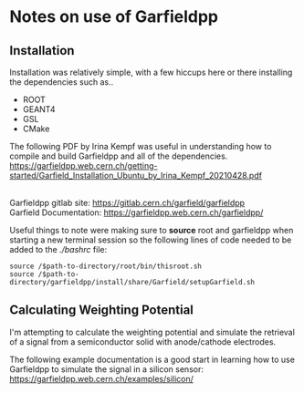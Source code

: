 # Notes on use of Garfieldpp

## Installation
Installation was relatively simple, with a few hiccups here or there installing the dependencies such as..
* ROOT
* GEANT4
* GSL
* CMake

The following PDF by Irina Kempf was useful in understanding how to compile and build Garfieldpp and all of the dependencies.
https://garfieldpp.web.cern.ch/getting-started/Garfield_Installation_Ubuntu_by_Irina_Kempf_20210428.pdf

\
Garfieldpp gitlab site: https://gitlab.cern.ch/garfield/garfieldpp \
Garfield Documentation: https://garfieldpp.web.cern.ch/garfieldpp/  

Useful things to note were making sure to **source** root and garfieldpp when starting a new terminal session so the following lines of code needed to be added to the *./bashrc* file:
```
source /$path-to-directory/root/bin/thisroot.sh
source /$path-to-directory/garfieldpp/install/share/Garfield/setupGarfield.sh
```
## Calculating Weighting Potential

I'm attempting to calculate the weighting potential and simulate the retrieval of a signal from a semiconductor solid with anode/cathode electrodes.

The following example documentation is a good start in learning how to use Garfieldpp to simulate the signal in a silicon sensor: https://garfieldpp.web.cern.ch/examples/silicon/

